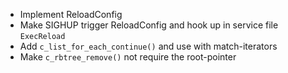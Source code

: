 * Implement ReloadConfig
* Make SIGHUP trigger ReloadConfig and hook up in service file `ExecReload`
* Add `c_list_for_each_continue()` and use with match-iterators
* Make `c_rbtree_remove()` not require the root-pointer